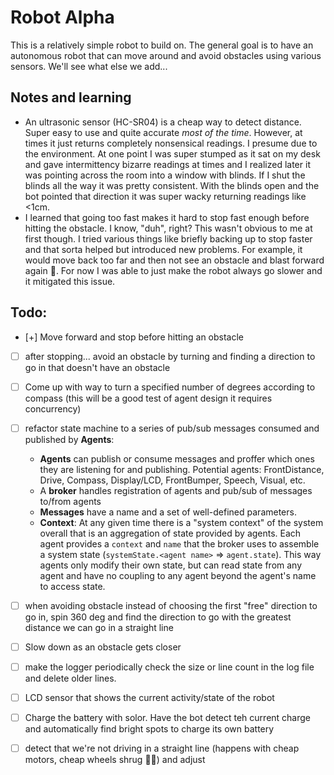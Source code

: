# Robot Alpha
This is a relatively simple robot to build on. The general goal is to have an autonomous robot that can move around and avoid obstacles using various sensors. We'll see what else we add...

## Notes and learning
- An ultrasonic sensor (HC-SR04) is a cheap way to detect distance. Super easy to use and quite accurate _most of the time_. However, at times it just returns completely nonsensical readings. I presume due to the environment. At one point I was super stumped as it sat on my desk and gave intermittency bizarre readings at times and I realized later it was pointing across the room into a window with blinds. If I shut the blinds all the way it was pretty consistent. With the blinds open and the bot pointed that direction it was super wacky returning readings like <1cm.
- I learned that going too fast makes it hard to stop fast enough before hitting the obstacle. I know, "duh", right? This wasn't obvious to me at first though. I tried various things like briefly backing up to stop faster and that sorta helped but introduced new problems. For example, it would move back too far and then not see an obstacle and blast forward again 🤣. For now I was able to just make the robot always go slower and it mitigated this issue.



## Todo:
- [+] Move forward and stop before hitting an obstacle
- [ ] after stopping... avoid an obstacle by turning and finding a direction to go in that doesn't have an obstacle
- [ ] Come up with way to turn a specified number of degrees according to compass (this will be a good test of agent design it requires concurrency)
- [ ] refactor state machine to a series of pub/sub messages consumed and published by **Agents**:
  - **Agents** can publish or consume messages and proffer which ones they are listening for and publishing. Potential agents: FrontDistance, Drive, Compass, Display/LCD, FrontBumper, Speech, Visual, etc.
  - A **broker** handles registration of agents and pub/sub of messages to/from agents
  - **Messages** have a name and a set of well-defined parameters.
  - **Context**: At any given time there is a "system context" of the system overall that is an aggregation of state provided by agents. Each agent provides a `context` and `name` that the broker uses to assemble a system state (`systemState.<agent name>` => `agent.state`). This way agents only modify their own state, but can read state from any agent and have no coupling to any agent beyond the agent's name to access state. 
- [ ] when avoiding obstacle instead of choosing the first "free" direction to go in, spin 360 deg and find the direction to go with the greatest distance we can go in a straight line
- [ ] Slow down as an obstacle gets closer
- [ ] make the logger periodically check the size or line count in the log file and delete older lines.
- [ ] LCD sensor that shows the current activity/state of the robot

- [ ] Charge the battery with solor. Have the bot detect teh current charge and automatically find bright spots to charge its own battery

- [ ] detect that we're not driving in a straight line (happens with cheap motors, cheap wheels shrug 🤷‍♂️) and adjust